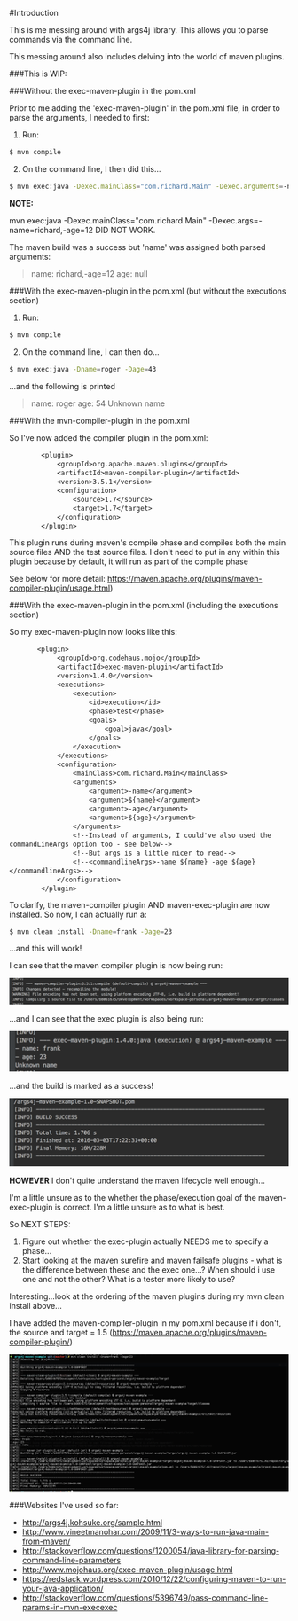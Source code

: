 #Introduction

This is me messing around with args4j library. This allows you to parse commands via the command line.

This messing around also includes delving into the world of maven plugins.

###This is WIP:

###Without the exec-maven-plugin in the pom.xml

Prior to me adding the 'exec-maven-plugin' in the pom.xml file, in order to parse the arguments, I needed to first:

1) Run: 

```sh
$ mvn compile
```

2) On the command line, I then did this...

```sh
$ mvn exec:java -Dexec.mainClass="com.richard.Main" -Dexec.arguments=-name=richard,-age=12
```

**NOTE:**

mvn exec:java -Dexec.mainClass="com.richard.Main" -Dexec.args=-name=richard,-age=12 DID NOT WORK. 

The maven build was a success but 'name' was assigned both parsed arguments:

> name: richard,-age=12
> age: null

###With the exec-maven-plugin in the pom.xml (but without the executions section)

1) Run:

```sh
$ mvn compile
```

2) On the command line, I can then do...

```sh
$ mvn exec:java -Dname=roger -Dage=43
```

...and the following is printed

> name: roger
> age: 54
> Unknown name


###With the mvn-compiler-plugin in the pom.xml

So I've now added the compiler plugin in the pom.xml:

            <plugin>
                <groupId>org.apache.maven.plugins</groupId>
                <artifactId>maven-compiler-plugin</artifactId>
                <version>3.5.1</version>
                <configuration>
                    <source>1.7</source>
                    <target>1.7</target>
                </configuration>
            </plugin>
           
This plugin runs during maven's compile phase and compiles both the main source files AND the test source files.
I don't need to put in any <executions> within this plugin because by default, it will run as part of the compile phase 

See below for more detail:
https://maven.apache.org/plugins/maven-compiler-plugin/usage.html)


###With the exec-maven-plugin in the pom.xml (including the executions section)

So my exec-maven-plugin now looks like this:

           <plugin>
                <groupId>org.codehaus.mojo</groupId>
                <artifactId>exec-maven-plugin</artifactId>
                <version>1.4.0</version>
                <executions>
                    <execution>
                        <id>execution</id>
                        <phase>test</phase>
                        <goals>
                            <goal>java</goal>
                        </goals>
                    </execution>
                </executions>
                <configuration>
                    <mainClass>com.richard.Main</mainClass>
                    <arguments>
                        <argument>-name</argument>
                        <argument>${name}</argument>
                        <argument>-age</argument>
                        <argument>${age}</argument>
                    </arguments>
                    <!--Instead of arguments, I could've also used the commandLineArgs option too - see below-->
                    <!--But args is a little nicer to read-->
                    <!--<commandlineArgs>-name ${name} -age ${age}</commandlineArgs>-->
                </configuration>
            </plugin>

To clarify, the maven-compiler plugin AND maven-exec-plugin are now installed. So now, I can actually run a:

```sh
$ mvn clean install -Dname=frank -Dage=23
```

...and this will work! 

I can see that the maven compiler plugin is now being run:

![Maven compiler plugin running Snippet](readme_images/maven_compiler_plugin.png)

...and I can see that the exec plugin is also being run:

![Maven exec plugin running Snippet](readme_images/maven_exec_plugin.png)

...and the build is marked as a success!

![Build success Snippet](readme_images/success.png)


**HOWEVER** I don't quite understand the maven lifecycle well enough...

I'm a little unsure as to the whether the phase/execution goal of the maven-exec-plugin is correct. I'm a little unsure
as to what is best. 

So NEXT STEPS:
 
1) Figure out whether the exec-plugin actually NEEDS me to specify a phase...
2) Start looking at the maven surefire and maven failsafe plugins - what is the difference between these and the exec one...?
When should i use one and not the other? What is a tester more likely to use?

Interesting...look at the ordering of the maven plugins during my mvn clean install above...

I have added the maven-compiler-plugin in my pom.xml because if i don't, the source and target = 1.5
(https://maven.apache.org/plugins/maven-compiler-plugin/)

![Maven default plugin lifecycle Snippet](readme_images/maven_default_plugin_lifecycle.png)




###Websites I've used so far:

- http://args4j.kohsuke.org/sample.html
- http://www.vineetmanohar.com/2009/11/3-ways-to-run-java-main-from-maven/
- http://stackoverflow.com/questions/1200054/java-library-for-parsing-command-line-parameters
- http://www.mojohaus.org/exec-maven-plugin/usage.html
- https://redstack.wordpress.com/2010/12/22/configuring-maven-to-run-your-java-application/
- http://stackoverflow.com/questions/5396749/pass-command-line-params-in-mvn-execexec